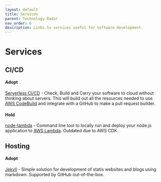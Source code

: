 ```yaml
---
layout: default
title: Services
parent: Technology Radar
nav_order: 6
description: Links to services useful for software development.
---
```


# Services

## CI/CD

#### Adopt

[Serverless CI/CD](https://github.com/fogfish/pull-request-builder) - Check, Build and Carry your software to cloud without thinking about servers. This will build out all the resources needed to use [AWS CodeBuild](https://aws.amazon.com/codebuild/) and integrate with a GitHub to make a pull request builder.

#### Hold

[node-lambda](https://github.com/motdotla/node-lambda) - Command line tool to locally run and deploy your node.js application to [AWS Lambda](http://aws.amazon.com/lambda/). Outdated due to AWS CDK.

## Hosting

#### Adopt

[Jekyll](https://jekyllrb.com) - Simple solution for development of statis websites and blogs using markdown. Supported by GitHub out-of-the-box.
